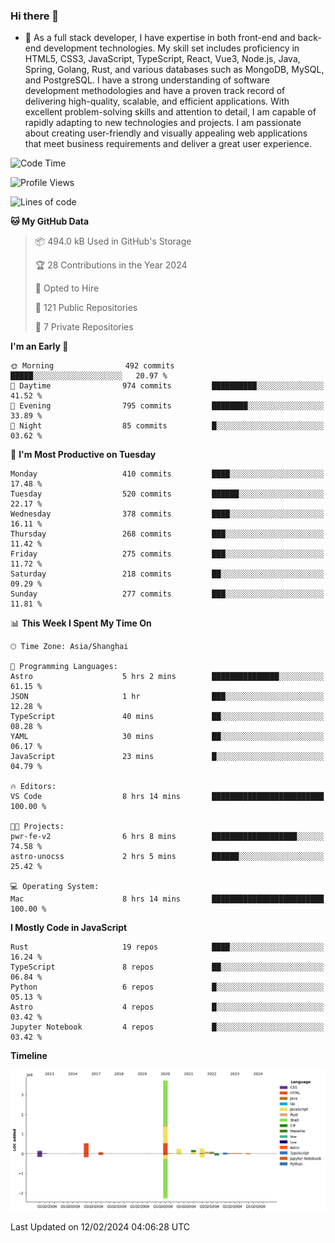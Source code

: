 ### Hi there 👋

- 🌱 As a full stack developer, I have expertise in both front-end and back-end development technologies. My skill set includes proficiency in HTML5, CSS3, JavaScript, TypeScript, React, Vue3, Node.js, Java, Spring, Golang, Rust, and various databases such as MongoDB, MySQL, and PostgreSQL. I have a strong understanding of software development methodologies and have a proven track record of delivering high-quality, scalable, and efficient applications. With excellent problem-solving skills and attention to detail, I am capable of rapidly adapting to new technologies and projects. I am passionate about creating user-friendly and visually appealing web applications that meet business requirements and deliver a great user experience.

<!--START_SECTION:waka-->
![Code Time](http://img.shields.io/badge/Code%20Time-1%2C178%20hrs%2027%20mins-blue)

![Profile Views](http://img.shields.io/badge/Profile%20Views-0-blue)

![Lines of code](https://img.shields.io/badge/From%20Hello%20World%20I%27ve%20Written-5.6%20million%20lines%20of%20code-blue)

**🐱 My GitHub Data** 

> 📦 494.0 kB Used in GitHub's Storage 
 > 
> 🏆 28 Contributions in the Year 2024
 > 
> 💼 Opted to Hire
 > 
> 📜 121 Public Repositories 
 > 
> 🔑 7 Private Repositories 
 > 
**I'm an Early 🐤** 

```text
🌞 Morning                492 commits         █████░░░░░░░░░░░░░░░░░░░░   20.97 % 
🌆 Daytime                974 commits         ██████████░░░░░░░░░░░░░░░   41.52 % 
🌃 Evening                795 commits         ████████░░░░░░░░░░░░░░░░░   33.89 % 
🌙 Night                  85 commits          █░░░░░░░░░░░░░░░░░░░░░░░░   03.62 % 
```
📅 **I'm Most Productive on Tuesday** 

```text
Monday                   410 commits         ████░░░░░░░░░░░░░░░░░░░░░   17.48 % 
Tuesday                  520 commits         ██████░░░░░░░░░░░░░░░░░░░   22.17 % 
Wednesday                378 commits         ████░░░░░░░░░░░░░░░░░░░░░   16.11 % 
Thursday                 268 commits         ███░░░░░░░░░░░░░░░░░░░░░░   11.42 % 
Friday                   275 commits         ███░░░░░░░░░░░░░░░░░░░░░░   11.72 % 
Saturday                 218 commits         ██░░░░░░░░░░░░░░░░░░░░░░░   09.29 % 
Sunday                   277 commits         ███░░░░░░░░░░░░░░░░░░░░░░   11.81 % 
```


📊 **This Week I Spent My Time On** 

```text
🕑︎ Time Zone: Asia/Shanghai

💬 Programming Languages: 
Astro                    5 hrs 2 mins        ███████████████░░░░░░░░░░   61.15 % 
JSON                     1 hr                ███░░░░░░░░░░░░░░░░░░░░░░   12.28 % 
TypeScript               40 mins             ██░░░░░░░░░░░░░░░░░░░░░░░   08.28 % 
YAML                     30 mins             ██░░░░░░░░░░░░░░░░░░░░░░░   06.17 % 
JavaScript               23 mins             █░░░░░░░░░░░░░░░░░░░░░░░░   04.79 % 

🔥 Editors: 
VS Code                  8 hrs 14 mins       █████████████████████████   100.00 % 

🐱‍💻 Projects: 
pwr-fe-v2                6 hrs 8 mins        ███████████████████░░░░░░   74.58 % 
astro-unocss             2 hrs 5 mins        ██████░░░░░░░░░░░░░░░░░░░   25.42 % 

💻 Operating System: 
Mac                      8 hrs 14 mins       █████████████████████████   100.00 % 
```

**I Mostly Code in JavaScript** 

```text
Rust                     19 repos            ████░░░░░░░░░░░░░░░░░░░░░   16.24 % 
TypeScript               8 repos             ██░░░░░░░░░░░░░░░░░░░░░░░   06.84 % 
Python                   6 repos             █░░░░░░░░░░░░░░░░░░░░░░░░   05.13 % 
Astro                    4 repos             █░░░░░░░░░░░░░░░░░░░░░░░░   03.42 % 
Jupyter Notebook         4 repos             █░░░░░░░░░░░░░░░░░░░░░░░░   03.42 % 
```



**Timeline**

![Lines of Code chart](https://raw.githubusercontent.com/elton/elton/main/assets/bar_graph.png)


 Last Updated on 12/02/2024 04:06:28 UTC
<!--END_SECTION:waka-->

<!--
**elton/elton** is a ✨ _special_ ✨ repository because its `README.md` (this file) appears on your GitHub profile.

Here are some ideas to get you started:

- 🔭 I’m currently working on ...
- 🌱 I’m currently learning ...
- 👯 I’m looking to collaborate on ...
- 🤔 I’m looking for help with ...
- 💬 Ask me about ...
- 📫 How to reach me: ...
- 😄 Pronouns: ...
- ⚡ Fun fact: ...
-->
